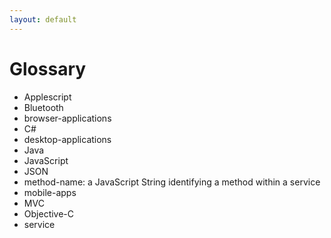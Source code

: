 ```yaml
---
layout: default
---
```




Glossary
========

- Applescript
- Bluetooth
- browser-applications
- C#
- desktop-applications
- Java
- JavaScript
- JSON
- method-name: a JavaScript String identifying a method within a
    service
- mobile-apps
- MVC
- Objective-C
- service

